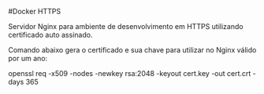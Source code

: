 #Docker HTTPS

Servidor Nginx para ambiente de desenvolvimento em HTTPS utilizando certificado auto assinado.

Comando abaixo gera o certificado e sua chave para utilizar no Nginx válido por um ano:

openssl req -x509 -nodes -newkey rsa:2048 -keyout cert.key -out cert.crt -days 365